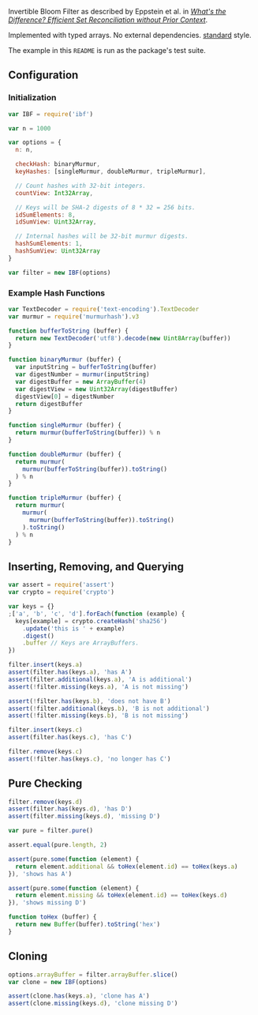 Invertible Bloom Filter as described by Eppstein et al. in
[_What's the Difference? Efficient Set Reconciliation without Prior Context_][1].

[1]: https://www.ics.uci.edu/~eppstein/pubs/EppGooUye-SIGCOMM-11.pdf

Implemented with typed arrays.  No external dependencies. [standard][2] style.

[2]: https://www.npmjs.com/package/standard

The example in this `README` is run as the package's test suite.

## Configuration

### Initialization

```javascript
var IBF = require('ibf')

var n = 1000

var options = {
  n: n,

  checkHash: binaryMurmur,
  keyHashes: [singleMurmur, doubleMurmur, tripleMurmur],

  // Count hashes with 32-bit integers.
  countView: Int32Array,

  // Keys will be SHA-2 digests of 8 * 32 = 256 bits.
  idSumElements: 8,
  idSumView: Uint32Array,

  // Internal hashes will be 32-bit murmur digests.
  hashSumElements: 1,
  hashSumView: Uint32Array
}

var filter = new IBF(options)
```

### Example Hash Functions

```javascript
var TextDecoder = require('text-encoding').TextDecoder
var murmur = require('murmurhash').v3

function bufferToString (buffer) {
  return new TextDecoder('utf8').decode(new Uint8Array(buffer))
}

function binaryMurmur (buffer) {
  var inputString = bufferToString(buffer)
  var digestNumber = murmur(inputString)
  var digestBuffer = new ArrayBuffer(4)
  var digestView = new Uint32Array(digestBuffer)
  digestView[0] = digestNumber
  return digestBuffer
}

function singleMurmur (buffer) {
  return murmur(bufferToString(buffer)) % n
}

function doubleMurmur (buffer) {
  return murmur(
    murmur(bufferToString(buffer)).toString()
  ) % n
}

function tripleMurmur (buffer) {
  return murmur(
    murmur(
      murmur(bufferToString(buffer)).toString()
    ).toString()
  ) % n
}
```

## Inserting, Removing, and Querying

```javascript
var assert = require('assert')
var crypto = require('crypto')

var keys = {}
;['a', 'b', 'c', 'd'].forEach(function (example) {
  keys[example] = crypto.createHash('sha256')
    .update('this is ' + example)
    .digest()
    .buffer // Keys are ArrayBuffers.
})

filter.insert(keys.a)
assert(filter.has(keys.a), 'has A')
assert(filter.additional(keys.a), 'A is additional')
assert(!filter.missing(keys.a), 'A is not missing')

assert(!filter.has(keys.b), 'does not have B')
assert(!filter.additional(keys.b), 'B is not additional')
assert(!filter.missing(keys.b), 'B is not missing')

filter.insert(keys.c)
assert(filter.has(keys.c), 'has C')

filter.remove(keys.c)
assert(!filter.has(keys.c), 'no longer has C')
```

## Pure Checking

```javascript
filter.remove(keys.d)
assert(filter.has(keys.d), 'has D')
assert(filter.missing(keys.d), 'missing D')

var pure = filter.pure()

assert.equal(pure.length, 2)

assert(pure.some(function (element) {
  return element.additional && toHex(element.id) == toHex(keys.a)
}), 'shows has A')

assert(pure.some(function (element) {
  return element.missing && toHex(element.id) == toHex(keys.d)
}), 'shows missing D')

function toHex (buffer) {
  return new Buffer(buffer).toString('hex')
}
```

## Cloning

```javascript
options.arrayBuffer = filter.arrayBuffer.slice()
var clone = new IBF(options)

assert(clone.has(keys.a), 'clone has A')
assert(clone.missing(keys.d), 'clone missing D')
```
